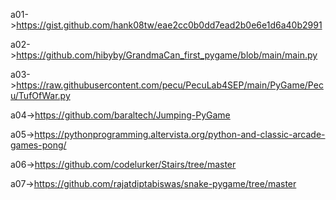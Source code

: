 a01->https://gist.github.com/hank08tw/eae2cc0b0dd7ead2b0e6e1d6a40b2991  
  
a02->https://github.com/hibyby/GrandmaCan_first_pygame/blob/main/main.py  
  
a03->https://raw.githubusercontent.com/pecu/PecuLab4SEP/main/PyGame/Pecu/TufOfWar.py  
  
a04->https://github.com/baraltech/Jumping-PyGame  
  
a05->https://pythonprogramming.altervista.org/python-and-classic-arcade-games-pong/  
  
a06->https://github.com/codelurker/Stairs/tree/master  
  
a07->https://github.com/rajatdiptabiswas/snake-pygame/tree/master  
  


  

